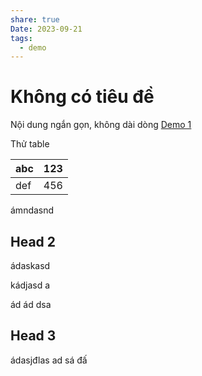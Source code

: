 ```yaml
---
share: true
Date: 2023-09-21
tags:
  - demo
---
```

# Không có tiêu đề
Nội dung ngắn gọn, không dài dòng
[Demo 1](Demo%201.md)

Thử table

| abc | 123|
|---|---|
|def|456|

ámndasnd

## Head 2
ádaskasd

kádjasd
a

ád
ád
dsa

## Head 3
ádasjđlas
ad
sá
đấ

